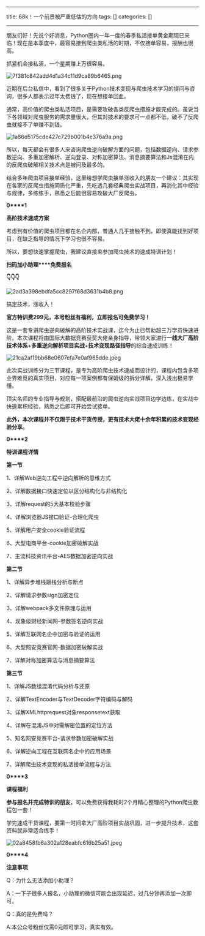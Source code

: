 
--- 
title:  68k！一个前景被严重低估的方向 
tags: []
categories: [] 

---
朋友们好！先说个好消息，Python圈内一年一度的春季私活接单黄金期现已来临！现在是本季度中，最容易接到爬虫类私活的时期，不仅接单容易，报酬也很高。

抓紧机会接私活，一个星期赚上万很容易。

<img src="https://img-blog.csdnimg.cn/img_convert/7f381c842add4d1a34c11d9ca89b6465.png" alt="7f381c842add4d1a34c11d9ca89b6465.png">

近期在后台私信中，看到了很多关于Python技术变现与爬虫技术学习的提问与咨询，很多人都表示过年太费钱了，现在想接单回血。

通常，高价值的爬虫类私活项目，是需要攻破各类反爬虫措施才能完成的。虽说当下各领域对爬虫服务的需求量很大，但其对技术的要求可一点都不低，破不了反爬虫就接不了单赚不到钱。

<img src="https://img-blog.csdnimg.cn/img_convert/1a86d5175cde427c729b001b4e376a9a.png" alt="1a86d5175cde427c729b001b4e376a9a.png">

所以，每天都会有很多人来咨询爬虫逆向破解方面的问题，包括数据逆向、请求参数逆向、多重加密解析、逆向登录、对称加密算法、消息摘要算法和Js混淆在内的反爬虫破解相关技术点是被问及最多的。

结合多年爬虫项目接单经验，这里给想学爬虫接单涨收入的朋友一个建议：其实现在各家的反爬虫措施同质化严重，先吃透几套经典爬虫实战项目，再消化其中经验与规律，多练练手，熟悉之后能很容易攻破大厂反爬虫。

**0****1**

**高阶技术速成方案**

考虑到有价值的爬虫项目都在名企内部，普通人几乎接触不到，即使真能找到好项目，在缺乏指导的情况下学习也很不容易。

所以，要想快速掌握爬虫，我建议直接来参加爬虫技术的速成特训计划！

**扫码加小助理****免费报名**

**👇👇👇**

<img src="https://img-blog.csdnimg.cn/img_convert/2ad3a398ebdfa5cc8297f68d3631b4b8.png" alt="2ad3a398ebdfa5cc8297f68d3631b4b8.png">

搞定技术，涨收入！

**官方特训费299元，本号粉丝有福利，立即报名可免费学习！**

这是一套专讲爬虫逆向破解的高阶技术实战课，迄今为止已帮助超三万学员快速进阶。本次课程将由国际大数据竞赛获奖大佬亲身指导，带领大家进行**一线大厂高阶技术体系**+**多重逆向解析项目实战**+**技术变现路径指导**的综合速成训练！

<img src="https://img-blog.csdnimg.cn/img_convert/21ca2af19bb68e0607efa7e0af965dde.jpeg" alt="21ca2af19bb68e0607efa7e0af965dde.jpeg">

此次实战训练分为三节课程，是专为高阶爬虫技术速成而设计的，课程内包含多项业界难觅的真实项目，对应每一项案例都有保姆级的拆分详解，深入浅出极易学懂。

顶尖名师的专业指导与规划，搭配最前沿的爬虫逆向实战项目边学边练，在实战中快速累积经验，熟悉之后即可开始尝试接单。

**此外，本次课程并不仅限于技术干货传授，更有技术大佬十余年积累的技术变现经验分享。**

**0****2**

**特训课程详情**

**第一节**

1、详解Web逆向工程中逆向解析的思维方式

2、详解数据接口快速定位以区分结构化与非结构化

3、详解request的5大基本校验步骤

4、详解浏览器JS接口验证-合理化爬虫

5、详解用户安全cookie验证流程

6、大型电商平台-cookie加密破解实战

7、主流科技资讯平台-AES数据加密逆向实战

**第二节**

1、详解异步堆栈跟栈分析与断点

2、详解请求参数sign加密定位 

3、详解webpack多文件原理与运用

4、现象级财经新闻网-参数签名逆向实战

5、详解互联网名企中加密与验证的运用

6、大型网安竞赛官网-数据加密破解实战

7、详解对称加密算法与消息摘要算法

**第三节**

1、详解JS数组混淆代码分析与还原

2、详解TextEncoder与TextDecoder字符编码与解码

3、详解XMLhttprequest对象responsetext获取

4、详解在混淆JS中对需解密位置的定位方法

5、知名网安竞赛平台-请求参数加密破解实战

6、详解逆向工程在互联网名企中的应用场景

7、详解爬虫技术变现的私活接单流程与方法

**0****3**

**课程福利**

**参与报名并完成特训的朋友**，可以免费获得我耗时2个月精心整理的Python爬虫教程包一套！

学完速成干货课程，要第一时间拿大厂高阶项目实战巩固，进一步提升技术，这套资料就非常适合练手！

<img src="https://img-blog.csdnimg.cn/img_convert/02a8458fb6a302a128eabfc616b25a51.jpeg" alt="02a8458fb6a302a128eabfc616b25a51.jpeg">

**0****4**

**注意事项**

Q：为什么无法添加小助理？

A：一下子很多人报名，小助理的微信可能会出现延迟，过几分钟再添加一次即可。

Q：真的是免费吗？

A:本公众号粉丝仅需0元即可学习，真实有效。
